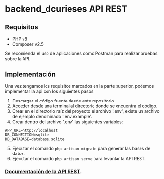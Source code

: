 # backend_dcurieses API REST
## Requisitos
+ PHP v8
+ Composer v2.5

Se recomienda el uso de aplicaciones como Postman para realizar pruebas sobre la API.

## Implementación
Una vez tengamos los requisitos marcados en la parte superior, podemos implementar la api con los siguientes pasos:
1. Descargar el código fuente desde este repositorio.
2. Acceder desde una terminal al directorio donde se encuentra el código.
3. Crear en el directorio raíz del proyecto el archivo '.env', existe un archivo de ejemplo denominado '.env.example'.
4. Crear dentro del archivo '.env' las siguientes variables: 
```
APP_URL=http://localhost
DB_CONNECTION=sqlite
DB_DATABASE=database.sqlite
```
5. Ejecutar el comando ```php artisan migrate``` para generar las bases de datos.
6. Ejecutar el comando ```php artisan serve``` para levantar la API REST.

### [Documentación de la API REST](https://documenter.getpostman.com/view/27688582/2s93mATKPN).


